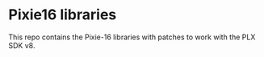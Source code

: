 # Pixie16 libraries
This repo contains the Pixie-16 libraries with patches
to work with the PLX SDK v8.